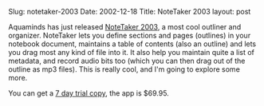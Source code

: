 Slug: notetaker-2003
Date: 2002-12-18
Title: NoteTaker 2003
layout: post

Aquaminds has just released <a href="http://www.aquaminds.com/product.jsp">NoteTaker 2003</a>, a most cool outliner and organizer. NoteTaker lets you define sections and pages (outlines) in your notebook document, maintains a table of contents (also an outline) and lets you drag most any kind of file into it. It also help you maintain quite a list of metadata, and record audio bits too (which you can then drag out of the outline as mp3 files). This is really cool, and I&#39;m going to explore some more.

You can get a <a href="http://www.aquaminds.com/download.jsp">7 day trial copy</a>, the app is $69.95.
